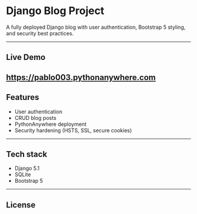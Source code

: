 # Django Blog Project
A fully deployed Django blog with user authentication, Bootstrap 5 styling, and security best practices.

---
## Live Demo
https://pablo003.pythonanywhere.com
---

## Features
- User authentication
- CRUD blog posts
- PythonAnywhere deployment
- Security hardening (HSTS, SSL, secure cookies)
---

## Tech stack
- Django 5.1
- SQLite
- Bootstrap 5
---

## License
